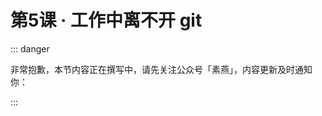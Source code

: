 # 第5课 · 工作中离不开 git

::: danger

非常抱歉，本节内容正在撰写中，请先关注公众号「素燕」，内容更新及时通知你：

:::


<GongZhongHao></GongZhongHao>